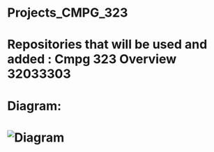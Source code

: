 # Projects_CMPG_323
# Repositories that will be used and added : Cmpg 323 Overview 32033303
# Diagram:
# ![Diagram](https://github.com/AlwynBar/CMPG-323-Overview-320333033-/assets/80039379/5842a83f-03bc-4008-8f68-748aced6a929)
